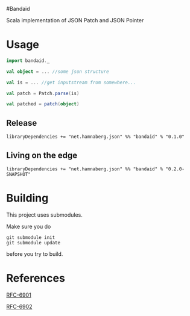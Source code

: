 #Bandaid

Scala implementation of JSON Patch and JSON Pointer



# Usage

```Scala
import bandaid._

val object = ... //some json structure

val is = ... //get inputstream from somewhere...

val patch = Patch.parse(is)

val patched = patch(object)

```



## Release

	libraryDependencies += "net.hamnaberg.json" %% "bandaid" % "0.1.0"

## Living on the edge

	libraryDependencies += "net.hamnaberg.json" %% "bandaid" % "0.2.0-SNAPSHOT"


# Building 

This project uses submodules.

Make sure you do

    git submodule init
    git submodule update

before you try to build.


# References

[RFC-6901](https://tools.ietf.org/html/rfc6901)

[RFC-6902](https://tools.ietf.org/html/rfc6902)

